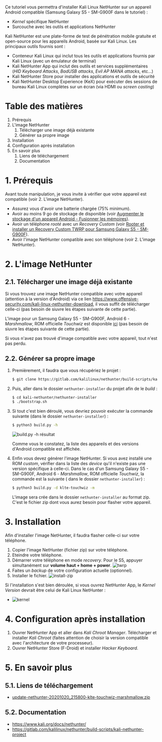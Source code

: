 [build.py-h]: https://api.lucien-brd.com/assets/images/blogs/kali-nethunter/build.py-h.webp "build.py -h résultat"
[install-zip]: https://api.lucien-brd.com/assets/images/blogs/kali-nethunter/install-zip.webp "installer zip"
[twrp]: https://api.lucien-brd.com/assets/images/blogs/kali-nethunter/twrp.webp "twrp"
[kernel]: https://api.lucien-brd.com/assets/images/blogs/kali-nethunter/kernel.webp "kernel"

Ce tutoriel vous permettra d'installer Kali Linux NetHunter sur un appareil Android compatible (Samsung Galaxy S5 - SM-G900F dans le tutoriel) :
* *Kernel* spécifique NetHunter
* Surcouche avec les outils et applications NetHunter

Kali NetHunter est une plate-forme de test de pénétration mobile gratuite et open-source pour les appareils Android, basée sur Kali Linux. Les principaux outils fournis sont :
* Conteneur Kali Linux qui inclut tous les outils et applications fournis par Kali Linux (avec un émulateur de terminal)
* Kali NetHunter App qui inclut des outils et services supplémentaires (*HID Keyboard Attacks*, *BadUSB attacks*, *Evil AP MANA attacks*, etc...)
* Kali NetHunter Store pour installer des applications et outils de sécurité
* Kali NetHunter Desktop Experience (KeX) pour exécuter des sessions de bureau Kali Linux complètes sur un écran (via HDMI ou *screen casting*)

# Table des matières

1. Prérequis
2. L'image NetHunter
    1. Télécharger une image déjà existante
    2. Générer sa propre image
3. Installation
4. Configuration après installation
5. En savoir plus
    1. Liens de téléchargement
    2. Documentation

# 1. Prérequis

Avant toute manipulation, je vous invite à vérifier que votre appareil est compatible (voir 2. L'image NetHunter).

* Assurez vous d'avoir une batterie chargée (75% minimum).
* Avoir au moins 9 go de stockage de disponible (voir [Augmenter le stockage d'un appareil Android - Fusionner les mémoires](https://www.lucien-brd.com/blog/augmenter-stockage-appareil-android-fusionner-mémoires)).  
* Avoir un téléphone *rooté* avec un *Recovery Custom* (voir [Rooter et installer un Recovery Custom TWRP pour Samsung Galaxy S5 - SM-G900F](https://www.lucien-brd.com/blog/rooter-installer-recovery-custom-twrp-sm-g900f)).
* Avoir l'image NetHunter compatible avec son téléphone (voir 2. L'image NetHunter).

# 2. L'image NetHunter

## 2.1. Télécharger une image déjà existante
Si vous trouvez une image NetHunter compatible avec votre appareil (attention à la version d'Android) via ce lien https://www.offensive-security.com/kali-linux-nethunter-download, il vous suffit de télécharger celle-ci (pas besoin de siuvre les étapes suivante de cette partie).

L'image pour un Samsung Galaxy S5 - SM-G900F, Android 6 - *Marshmallow*, ROM officielle *Touchwiz* est disponible [ici](https://api.lucien-brd.com/assets/documents/blogs/kali-nethunter/update-nethunter-20201020_215800-klte-touchwiz-marshmallow.zip) (pas besoin de siuvre les étapes suivante de cette partie).

Si vous n'avez pas trouvé d'image compatible avec votre appareil, tout n'est pas perdu.

## 2.2. Générer sa propre image
1. Premièrement, il faudra que vous récupériez le projet :
    ```sh
    $ git clone https://gitlab.com/kalilinux/nethunter/build-scripts/kali-nethunter-project
    ```

2. Puis, aller dans le dossier ```nethunter-installer``` du projet afin de le *build* :
    ```sh
    $ cd kali-nethunter/nethunter-installer
    $ ./bootstrap.sh
    ```

3. Si tout c'est bien déroulé, vous devriez pouvoir exécuter la commande suivante (dans le dossier ```nethunter-installer```) :
    ```sh
    $ python3 build.py -h
    ```

    ![build.py -h résultat][build.py-h]

    Comme vous le constatez, la liste des appareils et des versions d'Android compatible est affichée.

4. Enfin vous devez générer l'image NetHunter. Si vous avez installé une ROM        *custom*, vérifier dans la liste des *device* qu'il n'existe pas une version spécifique à celle-ci.
    Dans le cas d'un Samsung Galaxy S5 - SM-G900F, Android 6 - *Marshmallow*, ROM   officielle *Touchwiz*, la commande est la suivante ( dans le dossier              ```nethunter-installer```) :
    ```sh
    $ python3 build.py -d klte-touchwiz -m
    ```
    L'image sera crée dans le dossier ```nethunter-installer``` au format zip.
    C'est le fichier zip dont vous aurez besoin pour flasher votre appareil.

# 3. Installation

Afin d'installer l'image NetHunter, il faudra flasher celle-ci sur votre téléphone.

1. Copier l'image NetHunter (fichier zip) sur votre téléphone.
2. Eteindre votre téléphone.
3. Démarrer votre téléphone en mode *recovery*.
Pour le S5, appuyer simultanément sur **volume haut + home + power**.
![twrp][twrp]
3. Faites un *backup* de votre configuration actuelle (optionnel).
4. Installer le fichier. ![install-zip][install-zip]

Si l'installation s'est bien déroulée, si vous ouvrez NetHunter App, le *Kernel Version* devrait être celui de Kali Linux NetHunter :

* ![kernel][kernel]

# 4. Configuration après installation

1. Ouvrer NetHunter App et aller dans *Kali Chroot Manager*. Télécharger et installer *Kali Chroot* (faites attention de choisir la version compatible avec l'architecture de votre processeur).
2. Ouvrer NetHunter Store (F-Droid) et installer *Hacker Keyboard*.

# 5. En savoir plus

## 5.1. Liens de téléchargement

* [update-nethunter-20201020_215800-klte-touchwiz-marshmallow.zip](https://api.lucien-brd.com/assets/documents/blogs/kali-nethunter/update-nethunter-20201020_215800-klte-touchwiz-marshmallow.zip)

## 5.2. Documentation

* https://www.kali.org/docs/nethunter/
* https://gitlab.com/kalilinux/nethunter/build-scripts/kali-nethunter-project

